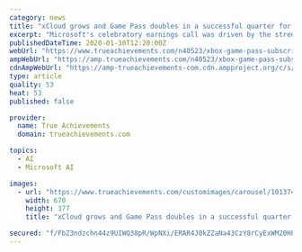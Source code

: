 ```yaml
---
category: news
title: "xCloud grows and Game Pass doubles in a successful quarter for Microsoft's services"
excerpt: "Microsoft's celebratory earnings call was driven by the strength of their Azure cloud services, which continued to expand in new if slightly terrifying ways into machine learning and analytics AI, and adoption of the tech by partners like the US Department of Defense and management software giant SAP. But Nadella took a moment to celebrate a ..."
publishedDateTime: 2020-01-30T12:20:00Z
webUrl: "https://www.trueachievements.com/n40523/xbox-game-pass-subscribers-doubled"
ampWebUrl: "https://amp.trueachievements.com/n40523/xbox-game-pass-subscribers-doubled"
cdnAmpWebUrl: "https://amp-trueachievements-com.cdn.ampproject.org/c/s/amp.trueachievements.com/n40523/xbox-game-pass-subscribers-doubled"
type: article
quality: 53
heat: 53
published: false

provider:
  name: True Achievements
  domain: trueachievements.com

topics:
  - AI
  - Microsoft AI

images:
  - url: "https://www.trueachievements.com/customimages/carousel/101374.jpg"
    width: 670
    height: 377
    title: "xCloud grows and Game Pass doubles in a successful quarter for Microsoft's services"

secured: "f/FbZ3ndzchn44z9UIWQ38pR/WpNXi/ERAR4J0kZZaNa43CzY8rCyExWM20HPKOPvRwZexZ5hxUFF9AbjzH4Ygrcpq6JyhtXpNWx+DCYibNVjxcBc1/ocPSkDTaJ/9uxqLdmHvDmpRuPUZrir7mNyyH8VjksNQpfg8gQDw8cVVMzfpCugs1Cn4y/idwoC4+2bdKqIn+eVQo1u772wWHZCQnPW1tGs1PQg1WBySnE2XlWNIEd8BM9mPtxlXJ8cyhKARXSsHj2qP7s9sB4ztZvO0HpDouRyh5GZrnIyipFnBWLs58+sxNph0+dQxK/U6PMYEuD4nZoikK0xd1QP9ZKTphSzHUsTS+dmZfgVGibRxRvxcsa58ISb93ymzfp+pXuIyd9Mtx93T5reHN5Pckl7s/eIC8ktiFYJUv7cIwtcC1+LRC693KQt2lAjt0XGLtgkAj0d39WIXGuWwx5tUhaaMlW+xKiZSM7XE/P0jqOgWs=;iEG8w7NTT8qHABntDAf+AA=="
---
```


